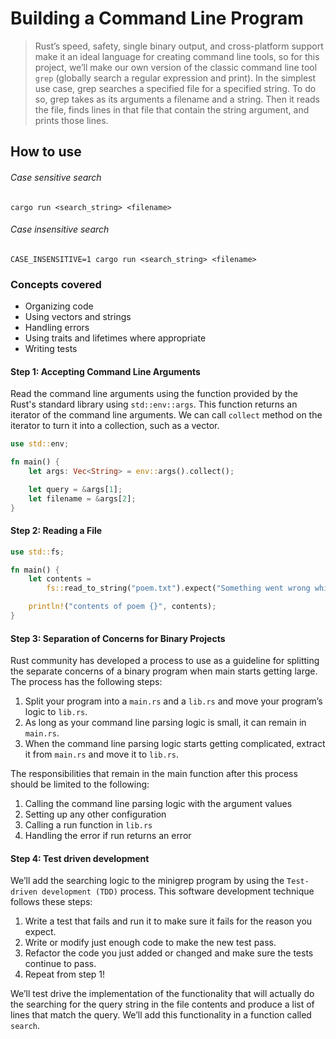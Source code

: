 # Building a Command Line Program

> Rust’s speed, safety, single binary output, and cross-platform support make it an ideal language for creating command line tools, so for this project, we’ll make our own version of the classic command line tool `grep` (globally search a regular expression and print). In the simplest use case, grep searches a specified file for a specified string. To do so, grep takes as its arguments a filename and a string. Then it reads the file, finds lines in that file that contain the string argument, and prints those lines.

## How to use

###### Case sensitive search

`cargo run <search_string> <filename>`

###### Case insensitive search

`CASE_INSENSITIVE=1 cargo run <search_string> <filename>`

### Concepts covered

- Organizing code
- Using vectors and strings
- Handling errors
- Using traits and lifetimes where appropriate
- Writing tests

#### Step 1: Accepting Command Line Arguments

Read the command line arguments using the function provided by the Rust's standard library using `std::env::args`. This function returns an iterator of the command line arguments. We can call `collect` method on the iterator to turn it into a collection, such as a vector.

```rust
use std::env;

fn main() {
    let args: Vec<String> = env::args().collect();

    let query = &args[1];
    let filename = &args[2];
}
```

#### Step 2: Reading a File

```rust
use std::fs;

fn main() {
    let contents =
        fs::read_to_string("poem.txt").expect("Something went wrong while reading the file");

    println!("contents of poem {}", contents);
}
```

#### Step 3: Separation of Concerns for Binary Projects

Rust community has developed a process to use as a guideline for splitting the separate concerns of a binary program when main starts getting large. The process has the following steps:

1. Split your program into a `main.rs` and a `lib.rs` and move your program’s logic to `lib.rs`.
2. As long as your command line parsing logic is small, it can remain in `main.rs`.
3. When the command line parsing logic starts getting complicated, extract it from `main.rs` and move it to `lib.rs`.

The responsibilities that remain in the main function after this process should be limited to the following:

1. Calling the command line parsing logic with the argument values
2. Setting up any other configuration
3. Calling a run function in `lib.rs`
4. Handling the error if run returns an error

#### Step 4: Test driven development

We’ll add the searching logic to the minigrep program by using the `Test-driven development (TDD)` process. This software development technique follows these steps:

1. Write a test that fails and run it to make sure it fails for the reason you expect.
2. Write or modify just enough code to make the new test pass.
3. Refactor the code you just added or changed and make sure the tests continue to pass.
4. Repeat from step 1!

We’ll test drive the implementation of the functionality that will actually do the searching for the query string in the file contents and produce a list of lines that match the query. We’ll add this functionality in a function called `search`.

